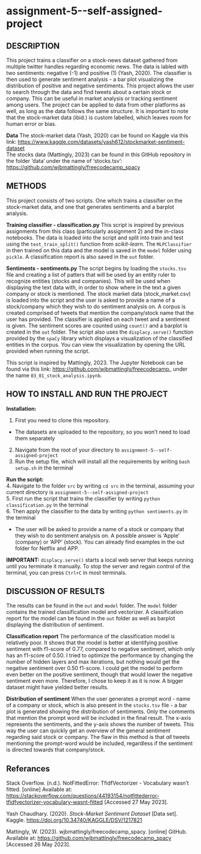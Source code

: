 # assignment-5--self-assigned-project

## DESCRIPTION
This project trains a classifier on a stock-news dataset gathered from multiple twitter handles regarding economic news. The data is labled with two sentiments: negative (-1) and positive (1) (Yash, 2020). The classifier is then used to generate sentiment analysis - a bar plot visualizing the distribution of positive and negative sentiments. This project allows the user to search through the data and find tweets about a certain stock or company. This can be useful in market analysis or tracking sentiment among users. The project can be applied to data from other platforms as well, as long as the data follows the same structure. It is important to note that the stock-market data (ibid.) is custom labelled, which leaves room for human error or bias. 

**Data** 
The stock-market data (Yash, 2020) can be found on Kaggle via this link: https://www.kaggle.com/datasets/yash612/stockmarket-sentiment-dataset <br >
The stocks data (Mattingly, 2023) can be found in this GitHub repository in the folder ‘data’ under the name of ‘stocks.tsv’: https://github.com/wjbmattingly/freecodecamp_spacy 

## METHODS
This project consists of two scripts. One which trains a classifier on the stock-market data, and one that generates sentiments and a barplot analysis. 

**Training classifier - classification.py**
This script is inspired by previous assignments from this class (particularly assignment 2) and the in-class notebooks. The data is loaded into the script and split into train and test using the ```test_train_split()``` function from *scikit-learn*. The ```MLPClassifier``` in then trained on this data and the model is saved in the ```model``` folder using ```pickle```. A classification report is also saved in the ```out``` folder. <br >

**Sentiments - sentiments.py**
The script begins by loading the ```stocks.tsv``` file and creating a list of patters that will be used by an entity ruler to recognize entities (stocks and companies). This will be used when displaying the text data with, in order to show where in the text a given company or stock is mentioned. 
The stock market data (stock_market.csv) is loaded into the script and the user is asked to provide a name of a stock/company which they wish to do sentiment analysis on. A corpus is created comprised of tweets that mention the company/stock name that the user has provided. The classifier is applied on each tweet and a sentiment is given. The sentiment scores are counted using ```count()``` and a barplot is created in the ```out``` folder. The script also uses the ```displacy.serve()``` function provided by the ```spaCy``` library which displays a visualization of the classified entities in the corpus. You can view the visualization by opening the URL provided when running the script.

This script is inspired by Mattingly, 2023. The Jupyter Notebook can be found via this link: https://github.com/wjbmattingly/freecodecamp_ under the name ```03_01_stock_analysis.ipynb```.

## HOW TO INSTALL AND RUN THE PROJECT
**Installation:**
1. First you need to clone this repository. 
- The datasets are uploaded to the repository, so you won’t need to load them separately
2. Navigate from the root of your directory to ```assignment-5--self-assigned-project```
3. Run the setup file, which will install all the requirements by writing ```bash setup.sh``` in the terminal

**Run the script:** <br >
4. Navigate to the folder ```src``` by writing ```cd src``` in the terminal, assuming your current directory is ```assignment-5--self-assigned-project``` <br >
5. First run the script that trains the classifier by writing ```python classification.py``` in the terminal <br >
6. Then apply the classifier to the data by writing ```python sentiments.py``` in the terminal
- The user will be asked to provide a name of a stock or company that they wish to do sentiment analysis on. A possible answer is ‘Apple’ (company) or ‘APP’ (stock). You can already find examples in the out folder for Netflix and APP. <br >

**IMPORTANT:** ```displacy.serve()``` starts a local web server that keeps running until you terminate it manually. To stop the server and regain control of the terminal, you can press ```Ctrl+C``` in most terminals. 

## DISCUSSION OF RESULTS
The results can be found in the ```out``` and ```model``` folder. The ```model``` folder contains the trained classification model and vectorizer. A classification report for the model can be found in the ```out``` folder as well as barplot displaying the distribution of sentiment.

**Classification report**
The performance of the classification model is relatively poor. It shows that the model is better at identifying positive sentiment with f1-score of 0.77, compared to negative sentiment, which only has an f1-score of 0.50. I tried to optimize the performance by changing the number of hidden layers and max iterations, but nothing would get the negative sentiment over 0.50 f1-score. I could get the model to perform even better on the positive sentiment, though that would lower the negative sentiment even more. Therefore, I chose to keep it as it is now. A bigger dataset might have yielded better results.

**Distribution of sentiment**
When the user generates a prompt word - name of a company or stock, which is also present in the ```stocks.tsv``` file - a bar plot is generated showing the distribution of sentiments. Only the comments that mention the prompt word will be included in the final result. The x-axis represents the sentiments, and the y-axis shows the number of tweets. This way the user can quickly get an overview of the general sentiment regarding said stock or company. The flaw in this method is that *all* tweets mentioning the prompt-word would be included, regardless if the sentiment is directed towards that company/stock.

## Referances
Stack Overflow. (n.d.). NotFittedError: TfidfVectorizer - Vocabulary wasn’t fitted. [online] Available at: https://stackoverflow.com/questions/44193154/notfittederror-tfidfvectorizer-vocabulary-wasnt-fitted [Accessed 27 May 2023].

Yash Chaudhary. (2020). <i>Stock-Market Sentiment Dataset</i> [Data set]. Kaggle. https://doi.org/10.34740/KAGGLE/DSV/1217821

Mattingly, W. (2023). wjbmattingly/freecodecamp_spacy. [online] GitHub. Available at: https://github.com/wjbmattingly/freecodecamp_spacy [Accessed 26 May 2023].

